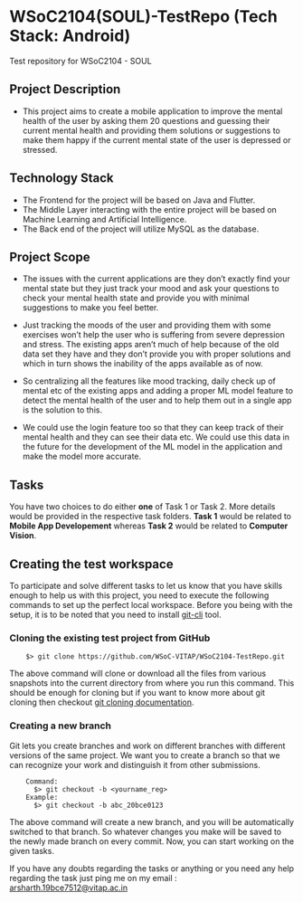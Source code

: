 # WSoC2104(SOUL)-TestRepo (Tech Stack: Android)
Test repository for WSoC2104 - SOUL

## Project Description

- This project aims to create a mobile application to improve the mental health of the user
  by asking them 20 questions and guessing their current mental health and providing
  them solutions or suggestions to make them happy if the current mental state of the
  user is depressed or stressed.

## Technology Stack

- The Frontend for the project will be based on Java and Flutter.
- The Middle Layer interacting with the entire project will be based on Machine Learning
  and Artificial Intelligence.
- The Back end of the project will utilize MySQL as the database.

## Project Scope
- The issues with the current applications are they don’t exactly find your mental state but
  they just track your mood and ask your questions to check your mental health state and
  provide you with minimal suggestions to make you feel better.

- Just tracking the moods of the user and providing them with some exercises won’t help
  the user who is suffering from severe depression and stress. The existing apps aren’t
  much of help because of the old data set they have and they don’t provide you with
  proper solutions and which in turn shows the inability of the apps available as of now.
  
- So centralizing all the features like mood tracking, daily check up of mental etc of the
  existing apps and adding a proper ML model feature to detect the mental health of the
  user and to help them out in a single app is the solution to this.

- We could use the login feature too so that they can keep track of their mental health and
  they can see their data etc. We could use this data in the future for the development of
  the ML model in the application and make the model more accurate.
  
 ## Tasks

You have two choices to do either **one** of Task 1 or Task 2.	More details would be provided in the respective task folders.
**Task 1** would be related to **Mobile App Developement** whereas **Task 2** would be related to **Computer Vision**.

## Creating the test workspace

To participate and solve different tasks to let us know that you have skills enough to help us with this project, you
need to execute the following commands to set up the perfect local workspace. Before you being with the setup, it is to
be noted that you need to install [git-cli](https://git-scm.com/downloads) tool.

### Cloning the existing test project from GitHub

```shell
    $> git clone https://github.com/WSoC-VITAP/WSoC2104-TestRepo.git
```

The above command will clone or download all the files from various snapshots into the current directory from where you
run this command. This should be enough for cloning but if you want to know more about git cloning then
checkout [git cloning documentation](https://github.com/git-guides/git-clone).

### Creating a new branch

Git lets you create branches and work on different branches with different versions of the same project. We want you to
create a branch so that we can recognize your work and distinguish it from other submissions.

```shell
    Command:
      $> git checkout -b <yourname_reg>
    Example:
      $> git checkout -b abc_20bce0123
```

The above command will create a new branch, and you will be automatically switched to that branch. So whatever changes
you make will be saved to the newly made branch on every commit. Now, you can start working on the given tasks.

If you have any doubts regarding the tasks or anything or you need any help regarding the task just ping me on my email : arsharth.19bce7512@vitap.ac.in
